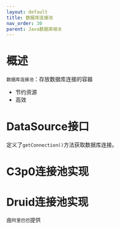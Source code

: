 ```yaml
---
layout: default
title: 数据库连接池
nav_order: 30
parent: Java数据库相关
---
```


# 概述

`数据库连接池`：存放数据库连接的容器

- 节约资源
- 高效

# DataSource接口

定义了`getConnection()`方法获取数据库连接。

# C3p0连接池实现



# Druid连接池实现

由`阿里巴巴`提供
